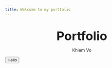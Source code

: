```yaml
---
title: Welcome to my portfolio
---
```

<p style="text-align:center; font-weight:700;font-size:40px;margin-bottom:0px;">Portfolio</p>
<p style="text-align: center;"> Khiem Vo </p>
<button onClick="alert(0);">Hello</button>